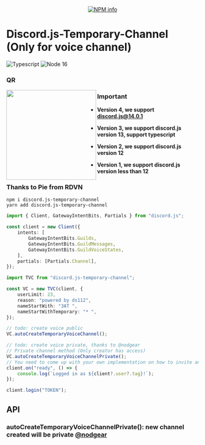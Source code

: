 <div align="center">
  <p>
    <a href="https://nodei.co/npm/discord.js-temporary-channel/">
    <img src="https://nodei.co/npm/discord.js-temporary-channel.png?downloads=true&stars=true" alt="NPM info" /></a>
  </p>
</div>

# Discord.js-Temporary-Channel (Only for voice channel)

![Typescript](https://img.shields.io/badge/Typescript-4.4.x.dev-brightgreen.svg?logo=typescript&style=for-the-badge)
![Node 16](https://img.shields.io/badge/NodeJS-16.6.1-brightgreen.svg?logo=node.js&style=for-the-badge)

### QR

<img align="left" width="235" height="235" src="./qrcode/invite.gif">

### Important

-   **Version 4, we support discord.js@14.0.1**

-   **Version 3, we support discord.js version 13, support typescript**

-   **Version 2, we support discord.js version 12**

-   **Version 1, we support discord.js version less than 12**

### Thanks to Pie from RDVN

```npm
npm i discord.js-temporary-channel
yarn add discord.js-temporary-channel
```

```ts
import { Client, GatewayIntentBits, Partials } from "discord.js";

const client = new Client({
    intents: [
        GatewayIntentBits.Guilds,
        GatewayIntentBits.GuildMessages,
        GatewayIntentBits.GuildVoiceStates,
    ],
    partials: [Partials.Channel],
});

import TVC from "discord.js-temporary-channel";

const VC = new TVC(client, {
    userLimit: 23,
    reason: "powered by ds112",
    nameStartWith: "3AT ",
    nameStartWithTemporary: "* ",
});

// todo: create voice public
VC.autoCreateTemporaryVoiceChannel();

// todo: create voice private, thanks to @nodgear
// Private channel method (Only creator has access)
VC.autoCreateTemporaryVoiceChannelPrivate();
// You need to come up with your own implementation on how to invite another users to this channel.
client.on("ready", () => {
    console.log(`Logged in as ${client?.user?.tag}!`);
});

client.login("TOKEN");
```

## API

### autoCreateTemporaryVoiceChannelPrivate(): new channel created will be private [@nodgear](https://github.com/nodgear)
